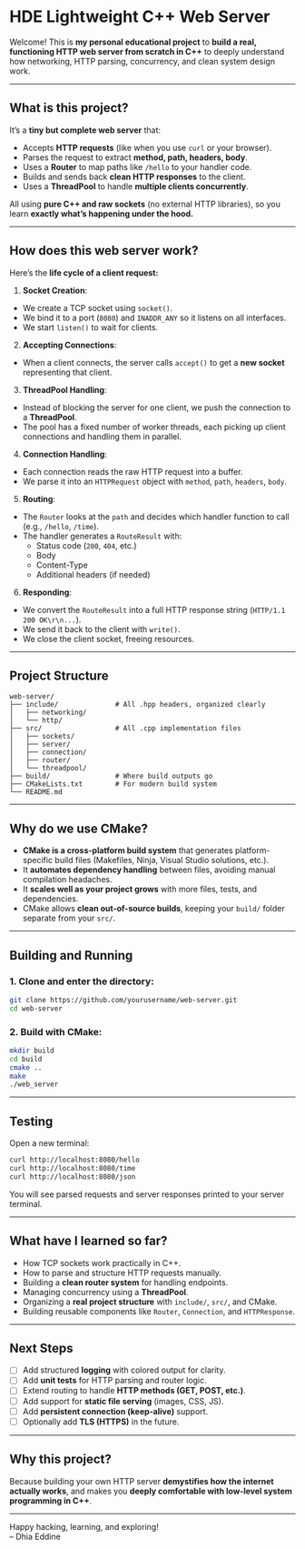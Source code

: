 # HDE Lightweight C++ Web Server

Welcome! This is **my personal educational project** to **build a real, functioning HTTP web server from scratch in C++** to deeply understand how networking, HTTP parsing, concurrency, and clean system design work.

---

## What is this project?

It’s a **tiny but complete web server** that:

- Accepts **HTTP requests** (like when you use `curl` or your browser).
- Parses the request to extract **method, path, headers, body**.
- Uses a **Router** to map paths like `/hello` to your handler code.
- Builds and sends back **clean HTTP responses** to the client.
- Uses a **ThreadPool** to handle **multiple clients concurrently**.

All using **pure C++ and raw sockets** (no external HTTP libraries), so you learn **exactly what’s happening under the hood.**

---

## How does this web server work?

Here’s the **life cycle of a client request:**

1. **Socket Creation**:
- We create a TCP socket using `socket()`.
- We bind it to a port (`8080`) and `INADDR_ANY` so it listens on all interfaces.
- We start `listen()` to wait for clients.

2. **Accepting Connections**:
- When a client connects, the server calls `accept()` to get a **new socket** representing that client.

3. **ThreadPool Handling**:
- Instead of blocking the server for one client, we push the connection to a **ThreadPool**.
- The pool has a fixed number of worker threads, each picking up client connections and handling them in parallel.

4. **Connection Handling**:
- Each connection reads the raw HTTP request into a buffer.
- We parse it into an `HTTPRequest` object with `method`, `path`, `headers`, `body`.

5. **Routing**:
- The `Router` looks at the `path` and decides which handler function to call (e.g., `/hello`, `/time`).
- The handler generates a `RouteResult` with:
  - Status code (`200`, `404`, etc.)
  - Body
  - Content-Type
  - Additional headers (if needed)

6. **Responding**:
- We convert the `RouteResult` into a full HTTP response string (`HTTP/1.1 200 OK\r\n...`).
- We send it back to the client with `write()`.
- We close the client socket, freeing resources.

---

## Project Structure

```
web-server/
├── include/              # All .hpp headers, organized clearly
│   ├── networking/
│   └── http/
├── src/                  # All .cpp implementation files
│   ├── sockets/
│   ├── server/
│   ├── connection/
│   ├── router/
│   └── threadpool/
├── build/                # Where build outputs go
├── CMakeLists.txt        # For modern build system
└── README.md
```

---

## Why do we use CMake?

- **CMake is a cross-platform build system** that generates platform-specific build files (Makefiles, Ninja, Visual Studio solutions, etc.).
- It **automates dependency handling** between files, avoiding manual compilation headaches.
- It **scales well as your project grows** with more files, tests, and dependencies.
- CMake allows **clean out-of-source builds**, keeping your `build/` folder separate from your `src/`.

---

## Building and Running

### 1. Clone and enter the directory:
```bash
git clone https://github.com/yourusername/web-server.git
cd web-server
```

### 2. Build with CMake:
```bash
mkdir build
cd build
cmake ..
make
./web_server
```

---

## Testing

Open a new terminal:

```bash
curl http://localhost:8080/hello
curl http://localhost:8080/time
curl http://localhost:8080/json
```

You will see parsed requests and server responses printed to your server terminal.

---

## What have I learned so far?

- How TCP sockets work practically in C++.  
- How to parse and structure HTTP requests manually.  
- Building a **clean router system** for handling endpoints.  
- Managing concurrency using a **ThreadPool**.  
- Organizing a **real project structure** with `include/`, `src/`, and CMake.  
- Building reusable components like `Router`, `Connection`, and `HTTPResponse`.

---

## Next Steps

- [ ] Add structured **logging** with colored output for clarity.
- [ ] Add **unit tests** for HTTP parsing and router logic.
- [ ] Extend routing to handle **HTTP methods (GET, POST, etc.)**.
- [ ] Add support for **static file serving** (images, CSS, JS).
- [ ] Add **persistent connection (keep-alive)** support.
- [ ] Optionally add **TLS (HTTPS)** in the future.

---

## Why this project?

Because building your own HTTP server **demystifies how the internet actually works**, and makes you **deeply comfortable with low-level system programming in C++**.

---

Happy hacking, learning, and exploring!  
– Dhia Eddine
